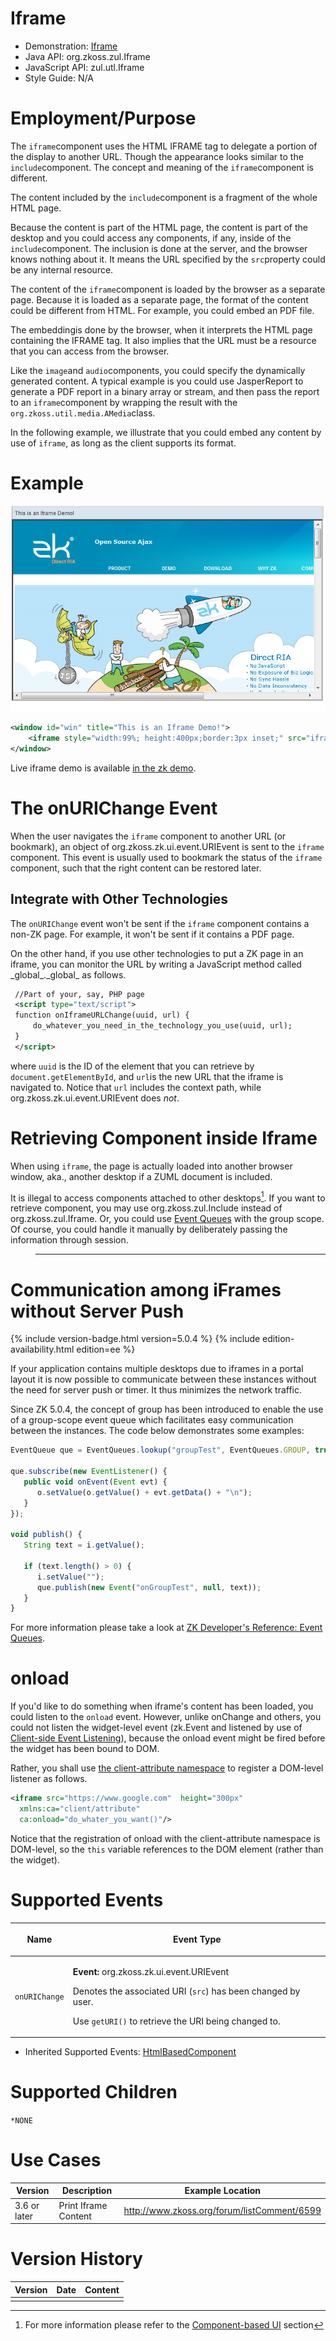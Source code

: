 

# Iframe

- Demonstration: [Iframe](http://www.zkoss.org/zkdemo/composite/iframe)
- Java API: <javadoc>org.zkoss.zul.Iframe</javadoc>
- JavaScript API: <javadoc directory="jsdoc">zul.utl.Iframe</javadoc>
- Style Guide: N/A

# Employment/Purpose

The `iframe`component uses the HTML IFRAME tag to delegate a portion of
the display to another URL. Though the appearance looks similar to the
`include`component. The concept and meaning of the `iframe`component is
different.

The content included by the `include`component is a fragment of the
whole HTML page.

Because the content is part of the HTML page, the content is part of the
desktop and you could access any components, if any, inside of the
`include`component. The inclusion is done at the server, and the browser
knows nothing about it. It means the URL specified by the `src`property
could be any internal resource.

The content of the `iframe`component is loaded by the browser as a
separate page. Because it is loaded as a separate page, the format of
the content could be different from HTML. For example, you could embed
an PDF file.

The embeddingis done by the browser, when it interprets the HTML page
containing the IFRAME tag. It also implies that the URL must be a
resource that you can access from the browser.

Like the `image`and `audio`components, you could specify the dynamically
generated content. A typical example is you could use JasperReport to
generate a PDF report in a binary array or stream, and then pass the
report to an `iframe`component by wrapping the result with the
`org.zkoss.util.media.AMedia`class.

In the following example, we illustrate that you could embed any content
by use of `iframe`, as long as the client supports its format.

# Example

![](images/ZKComRef_Iframe.png)

``` xml
<window id="win" title="This is an Iframe Demo!">
    <iframe style="width:99%; height:400px;border:3px inset;" src="iframe-target-url-here" />
</window>
```

Live iframe demo is available [in the zk
demo](https://www.zkoss.org/zkdemo/composite/iframe).

# The onURIChange Event

When the user navigates the `iframe` component to another URL (or
bookmark), an object of
<javadoc>org.zkoss.zk.ui.event.URIEvent</javadoc> is sent to the
`iframe` component. This event is usually used to bookmark the status of
the `iframe` component, such that the right content can be restored
later.

## Integrate with Other Technologies

The `onURIChange` event won't be sent if the `iframe` component contains
a non-ZK page. For example, it won't be sent if it contains a PDF page.

On the other hand, if you use other technologies to put a ZK page in an
iframe, you can monitor the URL by writing a JavaScript method called
<javadoc directory="jsdoc" method="onIframeURLChange(_global_.String, _global_.String)">\_global\_.\_global\_</javadoc>
as follows.

``` xml
 //Part of your, say, PHP page
 <script type="text/script">
 function onIframeURLChange(uuid, url) {
     do_whatever_you_need_in_the_technology_you_use(uuid, url);
 }
 </script>
```

where `uuid` is the ID of the element that you can retrieve by
`document.getElementById`, and `url`is the new URL that the iframe is
navigated to. Notice that `url` includes the context path, while
<javadoc method="getURI()">org.zkoss.zk.ui.event.URIEvent</javadoc> does
*not*.

# Retrieving Component inside Iframe

When using `iframe`, the page is actually loaded into another browser
window, aka., another desktop if a ZUML document is included.

It is illegal to access components attached to other desktops[^1]. If
you want to retrieve component, you may use
<javadoc>org.zkoss.zul.Include</javadoc> instead of
<javadoc>org.zkoss.zul.Iframe</javadoc>. Or, you could use [Event
Queues]({{site.baseurl}}/zk_dev_ref/Event_Handling/Event_Queues)
with the group scope. Of course, you could handle it manually by
deliberately passing the information through session.

> ------------------------------------------------------------------------
>
> <references/>

# Communication among iFrames without Server Push

{% include version-badge.html version=5.0.4 %} {% include edition-availability.html edition=ee %}

If your application contains multiple desktops due to iframes in a
portal layout it is now possible to communicate between these instances
without the need for server push or timer. It thus minimizes the network
traffic.

Since ZK 5.0.4, the concept of group has been introduced to enable the
use of a group-scope event queue which facilitates easy communication
between the instances. The code below demonstrates some examples:

``` javascript
EventQueue que = EventQueues.lookup("groupTest", EventQueues.GROUP, true);

que.subscribe(new EventListener() {
   public void onEvent(Event evt) {
      o.setValue(o.getValue() + evt.getData() + "\n");
   }
});

void publish() {
   String text = i.getValue();

   if (text.length() > 0) {
      i.setValue("");
      que.publish(new Event("onGroupTest", null, text));
   }
}
```

For more information please take a look at [ZK Developer's Reference:
Event
Queues]({{site.baseurl}}/zk_dev_ref/Event_Handling/Event_Queues).

# onload

If you'd like to do something when iframe's content has been loaded, you
could listen to the `onload` event. However, unlike onChange and others,
you could not listen the widget-level event
(<javadoc directory="jsdoc">zk.Event</javadoc> and listened by use of
[Client-side Event
Listening](ZK_Client-side_Reference/General_Control/Event_Listening)),
because the onload event might be fired before the widget has been bound
to DOM.

Rather, you shall use [the client-attribute
namespace](ZUML_Reference/ZUML/Namespaces/Client_Attribute)
to register a DOM-level listener as follows.

``` xml
<iframe src="https://www.google.com"  height="300px"
  xmlns:ca="client/attribute"
  ca:onload="do_whater_you_want()"/>
```

Notice that the registration of onload with the client-attribute
namespace is DOM-level, so the `this` variable references to the DOM
element (rather than the widget).

# Supported Events

<table>
<thead>
<tr class="header">
<th><center>
<p>Name</p>
</center></th>
<th><center>
<p>Event Type</p>
</center></th>
</tr>
</thead>
<tbody>
<tr class="odd">
<td><center>
<p><code>onURIChange</code></p>
</center></td>
<td><p><strong>Event:</strong>
<javadoc>org.zkoss.zk.ui.event.URIEvent</javadoc></p>
<p>Denotes the associated URI (<code>src</code>) has been changed by
user.</p>
<p>Use <code>getURI()</code> to retrieve the URI being changed
to.</p></td>
</tr>
</tbody>
</table>

- Inherited Supported Events: [
  HtmlBasedComponent](ZK_Component_Reference/Base_Components/HtmlBasedComponent#Supported_Events)

# Supported Children

`*NONE`

# Use Cases

| Version      | Description          | Example Location                                                                              |
|--------------|----------------------|-----------------------------------------------------------------------------------------------|
| 3.6 or later | Print Iframe Content | [<http://www.zkoss.org/forum/listComment/6599>](https://www.zkoss.org/forum/listComment/6599) |

# Version History



| Version | Date | Content |
|---------|------|---------|
|         |      |         |



[^1]: For more information please refer to the [Component-based
    UI]({{site.baseurl}}/zk_dev_ref/UI_Composing/Component-based_UI)
    section
